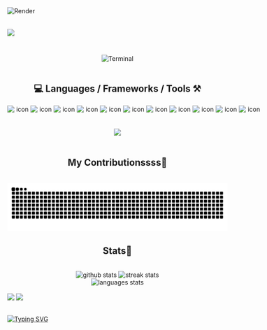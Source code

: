 <!-- VISITOR BADGE -->
<!-- https://github.com/hehuapei/visitor-badge -->
<!-- <img align="right" src="https://visitor-badge.laobi.icu/badge?page_id=mao1910.mao1910&left_color=%2379DAF9&right_color=%23FE6E96" /> -->


<!-- CAPSULE RENDER -->
<!-- https://github.com/hehuapei/visitor-badge](https://github.com/kyechan99/capsule-render -->
<img align="left" src="https://capsule-render.vercel.app/api?type=venom&height=150&color=0:FE6E96,100:FFC0CB&animation=scaleIn&fontAlign=50&text=φ(◎◎ヘ)&fontAlignY=50&fontColor=000000&fontSize=30" alt="Render">


<!-- TYPING SVG -->
<!-- https://github.com/DenverCoder1/readme-typing-svg -->
<h1 align="left">
    <img src="https://readme-typing-svg.herokuapp.com/?font=Righteous&size=35&center=true&vCenter=true&width=500&height=70&color=FE6E96&font=poppins&duration=5000&lines=Hi%20there!%20%F0%9F%91%8B;您好啊%20%F0%9F%91%8B;¡Buenas!%20%F0%9F%91%8B;%D8%A3%D9%87%D9%84%D8%A7%D9%8B%20%D8%A8%D9%83%20%F0%9F%91%8B;Olá!%20%F0%9F%91%8B;नमस्ते%20जी%20%F0%9F%91%8B" />
</h1>
<br/>


<!-- ABOUT ME TERMINAL -->
<!-- https://www.terminalgif.com/ -->
<div align="center">
<img src="/assets/terminal_02.gif?raw=true" alt="Terminal"/>
</div>
<br/>


<!-- TECHNOLOGIES LOGOS -->
<h2 align="center">💻 Languages / Frameworks / Tools ⚒️</h2>
<div align="center">
    <!-- https://github.com/qkrdmstlr3/techstack-generator?tab=readme-ov-file -->
    <div style="display: flex; align-items: flex-start;"><img src="https://techstack-generator.vercel.app/python-icon.svg" alt="icon" width="53" height="53" /><img src="https://techstack-generator.vercel.app/django-icon.svg" alt="icon" width="53" height="53" /><img src="https://techstack-generator.vercel.app/js-icon.svg" alt="icon" width="53" height="53" /><img src="https://techstack-generator.vercel.app/ts-icon.svg" alt="icon" width="53" height="53" /><img src="https://techstack-generator.vercel.app/react-icon.svg" alt="icon" width="53" height="53" /><img src="https://techstack-generator.vercel.app/docker-icon.svg" alt="icon" width="53" height="53" /><img src="https://techstack-generator.vercel.app/kubernetes-icon.svg" alt="icon" width="53" height="53" /><img src="https://techstack-generator.vercel.app/nginx-icon.svg" alt="icon" width="53" height="53" /><img src="https://techstack-generator.vercel.app/raspberrypi-icon.svg" alt="icon" width="53" height="53" /><img src="https://techstack-generator.vercel.app/mysql-icon.svg" alt="icon" width="53" height="53" /><img src="https://techstack-generator.vercel.app/java-icon.svg" alt="icon" width="53" height="53" /></div>
    <!-- https://github.com/tandpfun/skill-icons -->
<img src="https://skillicons.dev/icons?i=nextjs,tailwind,html,css,markdown,spring,postgresql,git,postman,vscode,pycharm&perline=11&theme=dark" />
</div>
<br/>


<!-- CONTRIBUTIONS SNAKE GAME -->
<!-- https://github.com/Platane/snk -->
<div align="center">
  <h2> My Contributionssss🐍 </h2>
  <br>
  <!-- Adaptive dark/light mode images: -->
  <picture>
    <source media="(prefers-color-scheme: dark)" srcset="https://raw.githubusercontent.com/mao1910/mao1910/output/github-snake-dark.svg" />
    <source media="(prefers-color-scheme: light)" srcset="https://raw.githubusercontent.com/mao1910/mao1910/output/github-snake.svg" />
    <img alt="GitHub contribution graph snake animation" src="https://raw.githubusercontent.com/mao1910/mao1910/output/github-snake.svg" />
  </picture>
  <br/>
</div>



<!-- GITHUB STATS -->
<!-- https://github.com/DenverCoder1/github-readme-streak-stats --> <!--  My Vercel -->
<!-- https://github.com/anuraghazra/github-readme-stats --> <!--  My  Vercel -->
<h2 align="center"> Stats📝 </h2>
  <br>
<div align=center>
  <img width=429 src="https://github-readme-stats-sable-nine-43.vercel.app/api?username=mao1910&count_private=true&show_icons=true&theme=dracula&rank_icon=github&hide=contribs&border_radius=10&border_color=79DAF9" alt="github stats"/>
  <img width=396 src="https://github-readme-streak-stats-2235.vercel.app?user=mao1910&count_private=true&theme=dracula&currStreakNum=79DAF9&currStreakLabel=FE6E96&border_radius=10&border=79DAF9" alt="streak stats"/>
  <br/>
  <img src="https://github-readme-stats-sable-nine-43.vercel.app/api/top-langs/?username=mao1910&layout=compact&theme=dracula&border_radius=10&size_weight=0.5&count_weight=0.5&border_color=79DAF9&hide=php" alt="languages stats" />     <!-- exclude_repo= -->
</div>
<br/>


<!--  SOCIAL NETWORKS -->
<!-- https://github.com/alexandresanlim/Badges4-README.md-Profile -->
  <div> 
    <a href = "https://www.nicepng.com/ourpic/u2q8o0t4t4r5o0r5_website-under-construction-png-graphic-transparent-website-under/"><img src="https://img.shields.io/badge/Portfolio-4285F4?style=for-the-badge&logo=Google-chrome&logoColor=white" target="_blank"></a> <!-- ADD PORTFOLIO WEBSITE -->
    <a href = "mailto:mao1910dev@gmail.com"><img src="https://img.shields.io/badge/proton%20mail-6D4AFF?style=for-the-badge&logo=protonmail&logoColor=white" target="_blank"></a> <!-- UPDATE EMAIL -->
  </div>

<!--
<details>
<summary>While you're here, grab something to read 📕</summary>
- [Building In-Video Search at Netflix](https://netflixtechblog.com/building-in-video-search-936766f0017c)  
- [Real-Time Messaging at Slack](https://slack.engineering/real-time-messaging/)  
- [How Discord Stores Trillions of Messages](https://discord.com/blog/how-discord-stores-trillions-of-messages)
<br/>
</details>
-->
<br>

<!-- FOOTER -->
<!-- https://github.com/DenverCoder1/readme-typing-svg -->
<!-- https://readme-typing-svg.demolab.com/demo/ -->
<a href="https://git.io/typing-svg"><img src="https://readme-typing-svg.demolab.com?font=Poppins&pause=1000&color=FE6E96&width=535&lines=Goodbye!%20%F0%9F%91%8B;%E5%86%8D%E8%A7%81%E5%95%8A%20%F0%9F%91%8B;%C2%A1Ad%C3%B3s!%20%F0%9F%91%8B;%D9%85%D8%B9%20%D8%A7%D9%84%D8%B3%D9%84%D8%A7%D9%85%D8%A9%20%F0%9F%91%8B;Tchau!%20%F0%9F%91%8B;%E0%A4%85%E0%A4%B2%E0%A4%B5%E0%A4%BF%E0%A4%A6%E0%A4%BE%20%E0%A4%9C%E0%A5%80%20%F0%9F%91%8B" alt="Typing SVG" /></a>


<!-- RSS FEED -->
<!-- https://github.com/gautamkrishnar/blog-post-workflow -->
<!-- BLOG-POST-LIST:START/END -->


<!-- TODO
Fix Socials [Portfolio, Discord, Linkedin]
Fix Top Languages [exclude repositories]
Add Public Repositories of Selected Projects
-->
